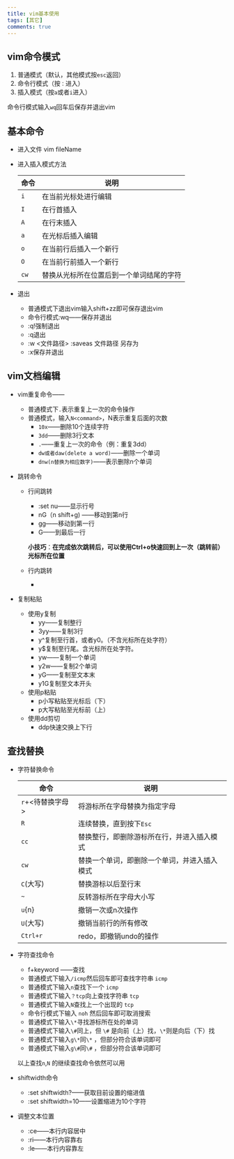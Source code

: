 ```yaml
---
title: vim基本使用
tags: [其它]
comments: true
---
```


## vim命令模式

1. 普通模式（默认，其他模式按`esc`返回）
2. 命令行模式（按`：`进入）
3. 插入模式（按`a`或者`i`进入）

命令行模式输入`wq`回车后保存并退出vim
 <!--more-->
## 基本命令

* 进入文件 vim fileName

* 进入插入模式方法

  | 命令 | 说明                                     |
  | ---- | ---------------------------------------- |
  | `i`  | 在当前光标处进行编辑                     |
  | `I`  | 在行首插入                               |
  | `A`  | 在行末插入                               |
  | `a`  | 在光标后插入编辑                         |
  | `o`  | 在当前行后插入一个新行                   |
  | `O`  | 在当前行前插入一个新行                   |
  | `cw` | 替换从光标所在位置后到一个单词结尾的字符 |

* 退出
  * 普通模式下退出vim输入shift+zz即可保存退出vim
  * 命令行模式:wq——保存并退出
  * :q!强制退出
  * :q退出
  * :w <文件路径>             :saveas 文件路径 另存为
  * :x保存并退出

## vim文档编辑

* vim重复命令——

  * 普通模式下`.`表示重复上一次的命令操作
  * 普通模式，输入`N<command>`，N表示重复后面的次数
    * `10x`——删除10个连续字符
    * `3dd`——删除3行文本
    * `.`——重复上一次的命令（例：重复3dd）
    * `dw或者daw(delete a word)`——删除一个单词
    * `dnw(n替换为相应数字)`——表示删除n个单词

* 跳转命令

  * 行间跳转

    * :set nu——显示行号
    * nG（n shift+g) ——移动到第n行
    * gg——移动到第一行
    * G——到最后一行

    **小技巧**：**在完成依次跳转后，可以使用Ctrl+o快速回到上一次（跳转前）光标所在位置**

  * 行内跳转

    * 

* 复制粘贴

  * 使用y复制
    * yy——复制整行
    * 3yy——复制3行
    * y^复制至行首，或者y0。（不含光标所在处字符）
    * y$复制至行尾。含光标所在处字符。
    * yw——复制一个单词
    * y2w——复制2个单词
    * yG——复制至文本末
    * y1G复制至文本开头
  * 使用p粘贴
    * p小写粘贴至光标后（下）
    * p大写粘贴至光标前（上）
  * 使用dd剪切
    * ddp快速交换上下行

## 查找替换

* 字符替换命令

  | 命令             | 说明                                         |
  | ---------------- | -------------------------------------------- |
  | `r`+<待替换字母> | 将游标所在字母替换为指定字母                 |
  | `R`              | 连续替换，直到按下`Esc`                      |
  | `cc`             | 替换整行，即删除游标所在行，并进入插入模式   |
  | `cw`             | 替换一个单词，即删除一个单词，并进入插入模式 |
  | `C`(大写)        | 替换游标以后至行末                           |
  | `~`              | 反转游标所在字母大小写                       |
  | `u`{n}           | 撤销一次或n次操作                            |
  | `U`(大写)        | 撤销当前行的所有修改                         |
  | `Ctrl+r`         | redo，即撤销undo的操作                       |

* 字符查找命令

  * f+keyword ——查找
  * 普通模式下输入`/icmp`然后回车即可查找字符串 `icmp`
  * 普通模式下输入`n`查找下一个 `icmp`
  * 普通模式下输入`？tcp`向上查找字符串 `tcp`
  * 普通模式下输入`N`查找上一个出现的 `tcp`
  * 命令行模式下输入 `noh` 然后回车即可取消搜索
  * 普通模式下输入`\*`寻找游标所在处的单词
  * 普通模式下输入`\#`同上，但 `\#` 是向前（上）找，`\*`则是向后（下）找
  * 普通模式下输入`g\*`同`\*` ，但部分符合该单词即可
  * 普通模式下输入`g\#`同`\#` ，但部分符合该单词即可

  以上查找`n`,`N` 的继续查找命令依然可以用

* shiftwidth命令

  * :set shiftwidth?——获取目前设置的缩进值
  * :set shiftwidth=10——设置缩进为10个字符

* 调整文本位置

  * :ce——本行内容居中
  * :ri——本行内容靠右
  * :le——本行内容靠左


